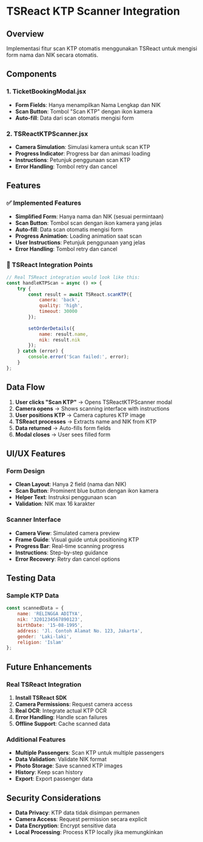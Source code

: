 # TSReact KTP Scanner Integration

## Overview
Implementasi fitur scan KTP otomatis menggunakan TSReact untuk mengisi form nama dan NIK secara otomatis.

## Components

### 1. TicketBookingModal.jsx
- **Form Fields**: Hanya menampilkan Nama Lengkap dan NIK
- **Scan Button**: Tombol "Scan KTP" dengan ikon kamera
- **Auto-fill**: Data dari scan otomatis mengisi form

### 2. TSReactKTPScanner.jsx
- **Camera Simulation**: Simulasi kamera untuk scan KTP
- **Progress Indicator**: Progress bar dan animasi loading
- **Instructions**: Petunjuk penggunaan scan KTP
- **Error Handling**: Tombol retry dan cancel

## Features

### ✅ Implemented Features
- **Simplified Form**: Hanya nama dan NIK (sesuai permintaan)
- **Scan Button**: Tombol scan dengan ikon kamera yang jelas
- **Auto-fill**: Data scan otomatis mengisi form
- **Progress Animation**: Loading animation saat scan
- **User Instructions**: Petunjuk penggunaan yang jelas
- **Error Handling**: Tombol retry dan cancel

### 🔧 TSReact Integration Points
```javascript
// Real TSReact integration would look like this:
const handleKTPScan = async () => {
    try {
        const result = await TSReact.scanKTP({
            camera: 'back',
            quality: 'high',
            timeout: 30000
        });
        
        setOrderDetails({
            name: result.name,
            nik: result.nik
        });
    } catch (error) {
        console.error('Scan failed:', error);
    }
};
```

## Data Flow

1. **User clicks "Scan KTP"** → Opens TSReactKTPScanner modal
2. **Camera opens** → Shows scanning interface with instructions
3. **User positions KTP** → Camera captures KTP image
4. **TSReact processes** → Extracts name and NIK from KTP
5. **Data returned** → Auto-fills form fields
6. **Modal closes** → User sees filled form

## UI/UX Features

### Form Design
- **Clean Layout**: Hanya 2 field (nama dan NIK)
- **Scan Button**: Prominent blue button dengan ikon kamera
- **Helper Text**: Instruksi penggunaan scan
- **Validation**: NIK max 16 karakter

### Scanner Interface
- **Camera View**: Simulated camera preview
- **Frame Guide**: Visual guide untuk positioning KTP
- **Progress Bar**: Real-time scanning progress
- **Instructions**: Step-by-step guidance
- **Error Recovery**: Retry dan cancel options

## Testing Data

### Sample KTP Data
```javascript
const scannedData = {
    name: 'RELINGGA ADITYA',
    nik: '3201234567890123',
    birthDate: '15-08-1995',
    address: 'Jl. Contoh Alamat No. 123, Jakarta',
    gender: 'Laki-laki',
    religion: 'Islam'
};
```

## Future Enhancements

### Real TSReact Integration
1. **Install TSReact SDK**
2. **Camera Permissions**: Request camera access
3. **Real OCR**: Integrate actual KTP OCR
4. **Error Handling**: Handle scan failures
5. **Offline Support**: Cache scanned data

### Additional Features
- **Multiple Passengers**: Scan KTP untuk multiple passengers
- **Data Validation**: Validate NIK format
- **Photo Storage**: Save scanned KTP images
- **History**: Keep scan history
- **Export**: Export passenger data

## Security Considerations

- **Data Privacy**: KTP data tidak disimpan permanen
- **Camera Access**: Request permission secara explicit
- **Data Encryption**: Encrypt sensitive data
- **Local Processing**: Process KTP locally jika memungkinkan
